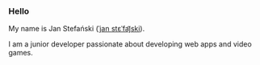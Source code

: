 ### Hello

My name is Jan Stefański ([ˈjan stɛˈfaj᷉ski](https://en.wikipedia.org/wiki/Help:IPA_for_Polish)).

I am a junior developer passionate about developing web apps and video games. 

<!--
**JanStefanski/janstefanski** is a ✨ _special_ ✨ repository because its `README.md` (this file) appears on your GitHub profile.

Here are some ideas to get you started:

- 🔭 I’m currently working on ...
- 🌱 I’m currently learning ...
- 👯 I’m looking to collaborate on ...
- 🤔 I’m looking for help with ...
- 💬 Ask me about ...
- 📫 How to reach me: ...
- 😄 Pronouns: ...
- ⚡ Fun fact: ...
-->
